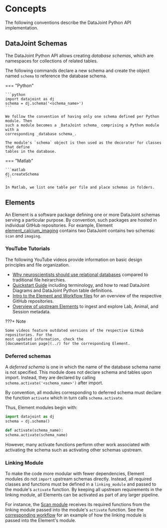 # Concepts

The following conventions describe the DataJoint Python API implementation. 

## DataJoint Schemas

The DataJoint Python API allows creating _database schemas_, which are namespaces for
collections of related tables.

The following commands declare a new schema and create the object named `schema` to
reference the database schema.

=== "Python"

    ```python
    import datajoint as dj
    schema = dj.schema('<schema_name>')
    ```

    We follow the convention of having only one schema defined per Python module. Then
    such a module becomes a _DataJoint schema_ comprising a Python module with a
    corresponding _database schema_.

    The module's `schema` object is then used as the decorator for classes that define
    tables in the database. 

=== "Matlab"

    ```matlab
    dj.createSchema
    ```

    In Matlab, we list one table per file and place schemas in folders.

## Elements

An Element is a software package defining one or more DataJoint schemas serving a
particular purpose. By convention, such packages are hosted in individual GitHub
repositories. 
For example, Element [element_calcium_imaging](https://github.com/datajoint/element-calcium-imaging)
contains two DataJoint contains two schemas: `scan` and `imaging`.

### YouTube Tutorials

The following YouTube videos provide information on basic design principles and file organization.

- [Why neuroscientists should use relational databases](https://www.youtube.com/watch?v=q-PMUSC5P5o)
  compared to traditional file heirarchies.
- [Quickstart Guide](https://www.youtube.com/watch?v=5R-qnz37BKU) including 
  terminology, and how to read DataJoint Diagrams and DataJoint Python table 
  definitions.
- [Intro to the Element and Workflow files](https://www.youtube.com/watch?v=tat9MSjkH_U)
  for an overview of the respective GitHub repositories.
- [Overview of upstream Elements](https://www.youtube.com/watch?v=NRqpKNoHEY0) to 
  ingest and explore Lab, Animal, and Session metadata. 

???+ Note

    Some videos feature outdated versions of the respective GitHub repositories. For the
    most updated information, check the
    [documentation page](../) for the corresponding Element.

### Deferred schemas

A _deferred schema_ is one in which the name of the database schema name is not specified.
This module does not declare schema and tables upon import.
Instead, they are declared by calling `schema.activate('<schema_name>')` after import.

By convention, all modules corresponding to deferred schema must declare the function
`activate` which in turn calls `schema.activate`.

Thus, Element modules begin with:

```python
import datajoint as dj
schema = dj.schema()

def activate(schema_name):
schema.activate(schema_name)
```

However, many activate functions perform other work associated with activating the
schema such as activating other schemas upstream.

### Linking Module

To make the code more modular with fewer dependencies, Element modules do not `import`
upstream schemas directly. Instead, all required classes and functions must be defined
in a `linking_module` and passed to the module's `activate` function. By keeping all
upstream requirements in the linking module, all Elements can be activated as part of
any larger pipeline.

For instance, the 
[Scan module](https://github.com/datajoint/element-calcium-imaging/blob/main/element_calcium_imaging/scan.py)
receives its required functions from the linking module passed into the module's
`activate` function. See the 
[corresponding workflow](https://github.com/datajoint/workflow-calcium-imaging/)
for an example of how the linking module is passed into the Element's module.
